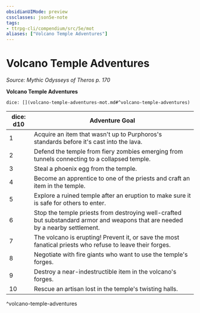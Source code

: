 ```yaml
---
obsidianUIMode: preview
cssclasses: json5e-note
tags:
- ttrpg-cli/compendium/src/5e/mot
aliases: ["Volcano Temple Adventures"]
---
```

# Volcano Temple Adventures
*Source: Mythic Odysseys of Theros p. 170* 

**Volcano Temple Adventures**

`dice: [](volcano-temple-adventures-mot.md#^volcano-temple-adventures)`

| dice: d10 | Adventure Goal |
|-----------|----------------|
| 1 | Acquire an item that wasn't up to Purphoros's standards before it's cast into the lava. |
| 2 | Defend the temple from fiery zombies emerging from tunnels connecting to a collapsed temple. |
| 3 | Steal a phoenix egg from the temple. |
| 4 | Become an apprentice to one of the priests and craft an item in the temple. |
| 5 | Explore a ruined temple after an eruption to make sure it is safe for others to enter. |
| 6 | Stop the temple priests from destroying well-crafted but substandard armor and weapons that are needed by a nearby settlement. |
| 7 | The volcano is erupting! Prevent it, or save the most fanatical priests who refuse to leave their forges. |
| 8 | Negotiate with fire giants who want to use the temple's forges. |
| 9 | Destroy a near-indestructible item in the volcano's forges. |
| 10 | Rescue an artisan lost in the temple's twisting halls. |
^volcano-temple-adventures